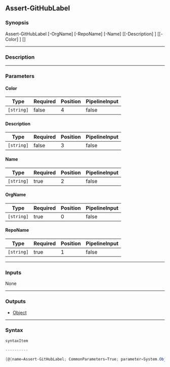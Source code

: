 Assert-GitHubLabel
------------------

### Synopsis

Assert-GitHubLabel [-OrgName] <string> [-RepoName] <string> [-Name] <string> [[-Description] <string>] [[-Color] <string>] [<CommonParameters>]

---

### Description

---

### Parameters
#### **Color**

|Type      |Required|Position|PipelineInput|
|----------|--------|--------|-------------|
|`[string]`|false   |4       |false        |

#### **Description**

|Type      |Required|Position|PipelineInput|
|----------|--------|--------|-------------|
|`[string]`|false   |3       |false        |

#### **Name**

|Type      |Required|Position|PipelineInput|
|----------|--------|--------|-------------|
|`[string]`|true    |2       |false        |

#### **OrgName**

|Type      |Required|Position|PipelineInput|
|----------|--------|--------|-------------|
|`[string]`|true    |0       |false        |

#### **RepoName**

|Type      |Required|Position|PipelineInput|
|----------|--------|--------|-------------|
|`[string]`|true    |1       |false        |

---

### Inputs
None

---

### Outputs
* [Object](https://learn.microsoft.com/en-us/dotnet/api/System.Object)

---

### Syntax
```PowerShell
syntaxItem
```
```PowerShell
----------
```
```PowerShell
{@{name=Assert-GitHubLabel; CommonParameters=True; parameter=System.Object[]}}
```

